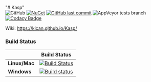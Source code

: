 "# Kasp"   
![GitHub](https://img.shields.io/github/license/mashape/apistatus.svg)
[![NuGet](https://img.shields.io/nuget/v/Kasp.Core.svg)](https://www.nuget.org/packages/Kasp.Core/)
[![GitHub last commit](https://img.shields.io/github/last-commit/mo3in/Kasp.svg)](https://github.com/mo3in/Kasp)
![AppVeyor tests branch](https://img.shields.io/appveyor/tests/mo3in/kasp/master.svg)
[![Codacy Badge](https://api.codacy.com/project/badge/Grade/bf005e6a86fe425bae41918996a302cf)](https://www.codacy.com/app/mo3in/Kasp?utm_source=github.com&amp;utm_medium=referral&amp;utm_content=mo3in/Kasp&amp;utm_campaign=Badge_Grade)  

Wiki: https://kican.github.io/Kasp/


### Build Status

|             |Build Status
|-------------|:----------:|
|**Linux/Mac**|[![Build Status](https://travis-ci.com/Kican/Kasp.svg)](https://travis-ci.com/Kican/kasp)
|**Windows**  |[![Build status](https://ci.appveyor.com/api/projects/status/nqd9pxg225u5xxcd?svg=true)](https://ci.appveyor.com/project/mo3in/kasp)

